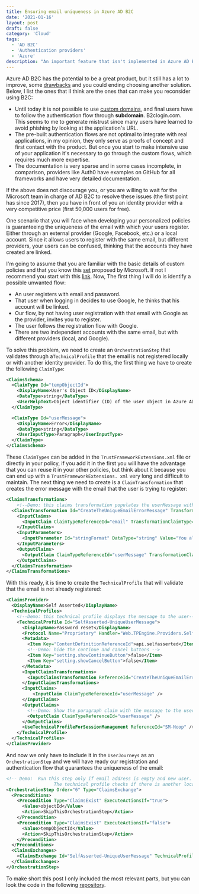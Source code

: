 ```yaml
---
title: Ensuring email uniqueness in Azure AD B2C
date: '2021-01-16'
layout: post
draft: false
category: 'Cloud'
tags:
  - 'AD B2C'
  - 'Authentication providers'
  - 'Azure'
description: "An important feature that isn't implemented in Azure AD B2C is ensuring email uniqueness across all identity providers (Google, Microsoft, Facebook). This article explores a method to ensure this."
---
```


Azure AD B2C has the potential to be a great product, but it still has a lot to improve, some [drawbacks](https://www.azurefromthetrenches.com/azure-ad-b2c-a-painful-journey-goodbye-for-now/) and you could ending choosing another solution. Below, I list the ones that II think are the ones that can make you reconsider using B2C:

- Until today it is not possible to use [custom domains](https://feedback.azure.com/forums/169401-azure-active-directory/suggestions/15334317-customer-owned-domains), and final users have to follow the authentication flow through **subdomain**. B2clogin.com. This seems to me to generate mistrust since many users have learned to avoid phishing by looking at the application's URL.
- The pre-built authentication flows are not optimal to integrate with real applications, in my opinion, they only serve as proofs of concept and first contact with the product. But once you start to make intensive use of your application it's necessary to go through the custom flows, which requires much more expertise.
- The documentation is very sparse and in some cases incomplete, in comparison, providers like Auth0 have examples on GitHub for all frameworks and have very detailed documentation.

If the above does not discourage you, or you are willing to wait for the Microsoft team in charge of AD B2C to resolve these issues (the first point has since 2017), then you have in front of you an identity provider with a very competitive price (first 50,000 users for free).

One scenario that you will face when developing your personalized policies is guaranteeing the uniqueness of the email with which your users register. Either through an external provider (Google, Facebook, etc.) or a local account. Since it allows users to register with the same email, but different providers, your users can be confused, thinking that the accounts they have created are linked.

I'm going to assume that you are familiar with the basic details of custom policies and that you know this [set](https://github.com/Azure-Samples/active-directory-b2c-custom-policy-starterpack) proposed by Microsoft. If not I recommend you start with this [link](https://docs.microsoft.com/en-us/azure/active-directory-b2c/custom-policy-get-started). Now, The first thing I will do is identify a possible unwanted flow:

- An user registers with email and password.
- That user when logging in decides to use Google, he thinks that his account will be linked.
- Our flow, by not having user registration with that email with Google as the provider, invites you to register.
- The user follows the registration flow with Google.
- There are two independent accounts with the same email, but with different providers (local, and Google).

To solve this problem, we need to create an `OrchestrationStep` that validates through a`TechnicalProfile` that the email is not registered locally or with another identity provider. To do this, the first thing we have to create the following `ClaimType`:

```xml
<ClaimsSchema>
  <ClaimType Id="tempObjectId">
    <DisplayName>User's Object ID</DisplayName>
    <DataType>string</DataType>
    <UserHelpText>Object identifier (ID) of the user object in Azure AD.</UserHelpText>
  </ClaimType>

  <ClaimType Id="userMessage">
    <DisplayName>Error</DisplayName>
    <DataType>string</DataType>
    <UserInputType>Paragraph</UserInputType>
  </ClaimType>
</ClaimsSchema>
```

These `ClaimTypes` can be added in the `TrustFrameworkExtensions.xml` file or directly in your policy, if you add it in the first you will have the advantage that you can reuse it in your other policies, but think about it because you can end up with a `TrustFrameworkExtensions. xml` very long and difficult to maintain. The next thing we need to create is a `ClaimTransformation` that creates the error message with the email that the user is trying to register:

```xml
<ClaimsTransformations>
    <!--Demo: this claims transformation populates the userMessage with the text we want to show to the end user-->
  <ClaimsTransformation Id="CreateTheUniqueEmailErrorMessage" TransformationMethod="FormatStringClaim">
    <InputClaims>
      <InputClaim ClaimTypeReferenceId="email" TransformationClaimType="inputClaim" />
    </InputClaims>
    <InputParameters>
      <InputParameter Id="stringFormat" DataType="string" Value="You aleady have an account with {0} email address" />
    </InputParameters>
    <OutputClaims>
      <OutputClaim ClaimTypeReferenceId="userMessage" TransformationClaimType="outputClaim" />
    </OutputClaims>
  </ClaimsTransformation>
</ClaimsTransformations>
```

With this ready, it is time to create the `TechnicalProfile` that will validate that the email is not already registered:

```xml
<ClaimsProvider>
  <DisplayName>Self Asserted</DisplayName>
  <TechnicalProfiles>
    <!--Demo: this technical profile displays the message to the user-->
    <TechnicalProfile Id="SelfAsserted-UniqueUserMessage">
      <DisplayName>Password reset</DisplayName>
      <Protocol Name="Proprietary" Handler="Web.TPEngine.Providers.SelfAssertedAttributeProvider, Web.TPEngine, Version=1.0.0.0, Culture=neutral, PublicKeyToken=null" />
      <Metadata>
        <Item Key="ContentDefinitionReferenceId">api.selfasserted</Item>
        <!--Demo: hide the continue and cancel buttons -->
        <Item Key="setting.showContinueButton">false</Item>
        <Item Key="setting.showCancelButton">false</Item>
      </Metadata>
      <InputClaimsTransformations>
        <InputClaimsTransformation ReferenceId="CreateTheUniqueEmailErrorMessage" />
      </InputClaimsTransformations>
      <InputClaims>
          <InputClaim ClaimTypeReferenceId="userMessage" />
      </InputClaims>
      <OutputClaims>
        <!--Demo: Show the paragraph claim with the message to the user -->
        <OutputClaim ClaimTypeReferenceId="userMessage" />
      </OutputClaims>
      <UseTechnicalProfileForSessionManagement ReferenceId="SM-Noop" />
    </TechnicalProfile>
  </TechnicalProfiles>
</ClaimsProvider>
```

And now we only have to include it in the `UserJourneys` as an `OrchestrationStep` and we will have ready our registration and authentication flow that guarantees the uniqueness of the email:

```xml
<!-- Demo:  Run this step only if email address is empty and new user.
			      The technical profile checks if there is another local account with same email address.-->
<OrchestrationStep Order="6" Type="ClaimsExchange">
  <Preconditions>
    <Precondition Type="ClaimsExist" ExecuteActionsIf="true">
      <Value>objectId</Value>
      <Action>SkipThisOrchestrationStep</Action>
    </Precondition>
    <Precondition Type="ClaimsExist" ExecuteActionsIf="false">
      <Value>tempObjectId</Value>
      <Action>SkipThisOrchestrationStep</Action>
    </Precondition>
  </Preconditions>
  <ClaimsExchanges>
    <ClaimsExchange Id="SelfAsserted-UniqueUserMessage" TechnicalProfileReferenceId="SelfAsserted-UniqueUserMessage" />
  </ClaimsExchanges>
</OrchestrationStep>
```

To make short this post I only included the most relevant parts, but you can look the code in the following [repository](https://github.com/azure-ad-b2c/samples/tree/master/policies/force-unique-email-across-social-identities).
